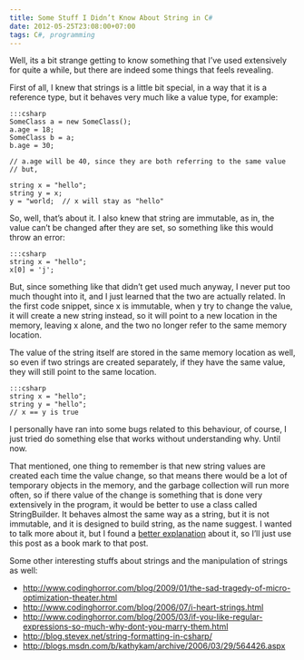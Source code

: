 ```yaml
---
title: Some Stuff I Didn’t Know About String in C#
date: 2012-05-25T23:08:00+07:00
tags: C#, programming
---
```


Well, its a bit strange getting to know something that I’ve used
extensively for quite a while, but there are indeed some things that
feels revealing.

First of all, I knew that strings is a little bit special, in a way that
it is a reference type, but it behaves very much like a value type, for
example:

    :::csharp
    SomeClass a = new SomeClass();
    a.age = 18;
    SomeClass b = a;
    b.age = 30;

    // a.age will be 40, since they are both referring to the same value
    // but,

    string x = "hello";
    string y = x;
    y = "world;  // x will stay as "hello"

So, well, that’s about it. I also knew that string are immutable, as in,
the value can’t be changed after they are set, so something like this
would throw an error:

    :::csharp
    string x = "hello";
    x[0] = 'j';

But, since something like that didn’t get used much anyway, I never put
too much thought into it, and I just learned that the two are actually
related. In the first code snippet, since x is immutable, when y try to
change the value, it will create a new string instead, so it will point
to a new location in the memory, leaving x alone, and the two no longer
refer to the same memory location.

The value of the string itself are stored in the same memory location as
well, so even if two strings are created separately, if they have the
same value, they will still point to the same location.

    :::csharp
    string x = "hello";
    string y = "hello";
    // x == y is true

I personally have ran into some bugs related to this behaviour, of course,
I just tried do something else that works without understanding why. Until now.

That mentioned, one thing to remember is that new string values are
created each time the value change, so that means there would be a lot
of temporary objects in the memory, and the garbage collection will run
more often, so if there value of the change is something that is done
very extensively in the program, it would be better to use a class
called StringBuilder. It behaves almost the same way as a string, but it
is not immutable, and it is designed to build string, as the name
suggest. I wanted to talk more about it, but I found a [better
explanation][link1] about it, so I’ll just use this post as a book mark to that
post.

Some other interesting stuffs about strings and the manipulation of
strings as well:

* <http://www.codinghorror.com/blog/2009/01/the-sad-tragedy-of-micro-optimization-theater.html>
* <http://www.codinghorror.com/blog/2006/07/i-heart-strings.html>
* <http://www.codinghorror.com/blog/2005/03/if-you-like-regular-expressions-so-much-why-dont-you-marry-them.html>
* <http://blog.stevex.net/string-formatting-in-csharp/>
* <http://blogs.msdn.com/b/kathykam/archive/2006/03/29/564426.aspx>

[link1]: http://www.dotnetperls.com/stringbuilder
